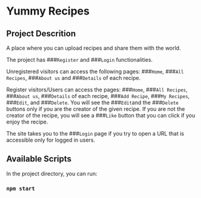 # Yummy Recipes

## Project Descrition

A place where you can upload recipes and share them with the world.

The project has ###`Register` and ###`Login` functionalities.

Unregistered visitors can access the following pages: ###`Home`, ###`All Recipes`, ###`About us` and ###`Details` of each recipe.

Register visitors/Users can access the pages: ###`Home`, ###`All Recipes`, ###`About us`, ###`Details` of each recipe, ###`Add Recipe`, ###`My Recipes`, ###`Edit`, and ###`Delete`. 
You will see the ###`Edit`and the ###`Delete` buttons only if you are the creator of the given recipe.
If you are not the creator of the recipe, you will see a ###`Like` button that you can click if you enjoy the recipe.

The site takes you to the ###`Login` page if you try to open a URL that is accessible only for logged in users.

## Available Scripts

In the project directory, you can run:

### `npm start`